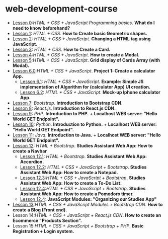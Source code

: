# web-development-course

- [Lesson 0](https://github.com/CristianRomero1234/web-development-course/tree/main/Lesson%200/lesson_0.md):*HTML + CSS + JavaScript Programming basics*. **What do I need to know beforehand?**
-  [Lesson 1](https://github.com/CristianRomero1234/web-development-course/tree/main/Lesson%201/lesson_1.md): *HTML + CSS*. **How to Create basic Geometric shapes.**
- [Lesson 2](https://github.com/CristianRomero1234/web-development-course/tree/main/Lesson%202/lesson_2.md): *HTML + CSS + JavaScript.* **Changing a HTML tag using JavaScript.**
- [Lesson 3](https://github.com/CristianRomero1234/web-development-course/tree/main/Lesson%203/lesson_3.md): *HTML + CSS*. **How to Create a Card.**
- [Lesson 4](https://github.com/CristianRomero1234/web-development-course/tree/main/Lesson%204/lesson_4.md):*HTML + CSS + JavaScript*. **How to create a Modal.**
- [Lesson 5](https://github.com/CristianRomero1234/web-development-course/tree/main/Lesson%205/lesson_5.md):*HTML + CSS + JavaScript*. **Grid display of Cards Array (with Modal).**
- [Lesson 6.0](https://github.com/CristianRomero1234/web-development-course/tree/main/Lesson%206%2E0/lesson_6.md):*HTML + CSS + JavaScript*. **Project 1: Create a calculator App.**
  - [Lesson 6.1](https://github.com/CristianRomero1234/web-development-course/tree/main/Lesson%206%2E1/lesson_6%2E1.md): *HTML + CSS + JavaScript*. **Example: Simple JS implementation of Algorithm for (calculator App) UI creation.**
  -  [Lesson 6.2](https://github.com/CristianRomero1234/web-development-course/tree/main/Lesson%206%2E2/lesson_6%2E2.md): *HTML + CSS + JavaScript*. **Mock-up Iphone calculator App.**
-  [Lesson 7](https://github.com/CristianRomero1234/web-development-course/tree/main/Lesson%207/lesson_7.md): *Bootstrap*. **Introduction to Bootstrap CDN.**
- [Lesson 8](https://github.com/CristianRomero1234/web-development-course/tree/main/Lesson%208/lesson_8.md): *React.js*. **Introduction to React.js CDN.**
- [Lesson 9](https://github.com/CristianRomero1234/web-development-course/tree/main/Lesson%209/lesson_9.md): *PHP*. **Introduction to PHP.** + **Localhost WEB server: "Hello World GET Endpoint".**
- [Lesson 10](https://github.com/CristianRomero1234/web-development-course/tree/main/Lesson%2010/lesson_10.md): *Python*. **Introduction to Python.** + **Localhost WEB server: "Hello World GET Endpoint".**
-  [Lesson 11](https://github.com/CristianRomero1234/web-development-course/tree/main/Lesson%2011/lesson_11.md): *Java*. **Introduction to Java.** + **Localhost WEB server: "Hello World GET Endpoint".**
- [Lesson 12](https://github.com/CristianRomero1234/web-development-course/tree/main/Lesson%2012/lesson_12.md): *HTML + Bootstrap*. **Studies Assistant Web App: How to create a Navbar**
  - [Lesson 12.1](https://github.com/CristianRomero1234/web-development-course/tree/main/Lesson%2012%2E1/lesson_12%2E1.md): *HTML + Bootstrap*. **Studies Assistant Web App: Accordion.**
  - [Lesson 12.2](https://github.com/CristianRomero1234/web-development-course/tree/main/Lesson%2012%2E2/lesson_12%2E2.md): *HTML + CSS + JavaScript + Bootstrap*. **Studies Assistant Web App: How to create a Notepad.**
  - [Lesson 12.3](https://github.com/CristianRomero1234/web-development-course/tree/main/Lesson%2012%2E3/lesson_12%2E3.md):*HTML + CSS + JavaScript + Bootstrap*. **Studies Assistant Web App: How to create a To-Do List.**
  -  [Lesson 12.4](https://github.com/CristianRomero1234/web-development-course/tree/main/Lesson%2012%2E4/lesson_12%2E4.md):*HTML + CSS + JavaScript + Bootstrap*. **Studies Assistant Web App: How to create a Pomodoro timer.**
  -  [Lesson 12.4](https://github.com/CristianRomero1234/web-development-course/tree/main/Lesson%2012%2E5/lesson_12%2E5.md): **JavaScript Modules: "Organizing our Studies App"**
- [Lesson 13](https://github.com/CristianRomero1234/web-development-course/tree/main/Lesson13/lesson_13.md):*HTML + CSS + JavaScript Modules + Bootstrap CDN*. **How to create a Blog (Front end).**
- Lesson 14:*HTML + CSS + JavaScript + React.js CDN*. **How to create an Ecommerce "Products Section".**
- Lesson 15:*HTML + CSS + JavaScript + Bootstrap + PHP*. **Basic Registration + Login system.**
